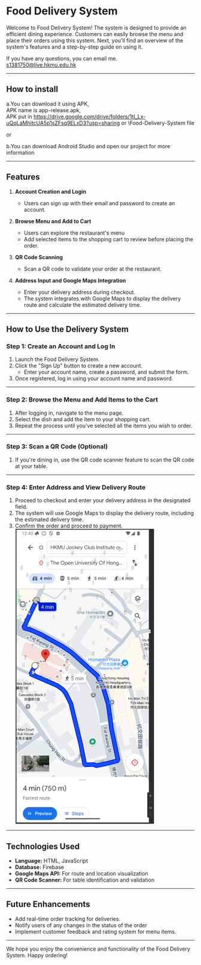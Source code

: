 # Food Delivery System
Welcome to Food Delivery System! The system is designed to provide an efficient dining experience. Customers can easily browse the menu and place their orders using this system. Next, you'll find an overview of the system's features and a step-by-step guide on using it.

If you have any questions, you can email me.  
s1381750@live.hkmu.edu.hk

---

## **How to install**
a.You can download it using APK,  
APK name is app-release.apk,  
APK put in https://drive.google.com/drive/folders/1tI_Lx-uQqLaMhitcUA5p1sZFsq9ELxD3?usp=sharing or \Food-Delivery-System file

or

b.You can download Android Studio and open our project for more information

---

## **Features**
1. **Account Creation and Login**
    - Users can sign up with their email and password to create an account.

2. **Browse Menu and Add to Cart**
    - Users can explore the restaurant's menu
    - Add selected items to the shopping cart to review before placing the order.

3. **QR Code Scanning**
    - Scan a QR code to validate your order at the restaurant.

4. **Address Input and Google Maps Integration**
    - Enter your delivery address during checkout.
    - The system integrates with Google Maps to display the delivery route and calculate the estimated delivery time.

---

## **How to Use the Delivery System**

### **Step 1: Create an Account and Log In**
1. Launch the Food Delivery System.
2. Click the "Sign Up" button to create a new account.
    - Enter your account name, create a password, and submit the form.
3. Once registered, log in using your account name and password.

---

### **Step 2: Browse the Menu and Add Items to the Cart**
1. After logging in, navigate to the menu page.
2. Select the dish and add the item to your shopping cart.
3. Repeat the process until you've selected all the items you wish to order.

---

### **Step 3: Scan a QR Code (Optional)**
1. If you're dining in, use the QR code scanner feature to scan the QR code at your table.

---

### **Step 4: Enter Address and View Delivery Route**
1. Proceed to checkout and enter your delivery address in the designated field.
2. The system will use Google Maps to display the delivery route, including the estimated delivery time.
3. Confirm the order and proceed to payment.  
![Image text](https://github.com/tonylis286/Food-Delivery-System/blob/master/photo/Map.png)

---

## **Technologies Used**
- **Language:** HTML, JavaScript
- **Database:** Firebase
- **Google Maps API:** For route and location visualization
- **QR Code Scanner:** For table identification and validation

---

## **Future Enhancements**
- Add real-time order tracking for deliveries.
- Notify users of any​ changes in the status of​ the order​
- Implement customer feedback and rating system for menu items.

---

We hope you enjoy the convenience and functionality of the Food Delivery System. Happy ordering!
